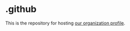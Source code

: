 # .github

This is the repository for hosting [our organization profile](https://github.com/sqlchat).
